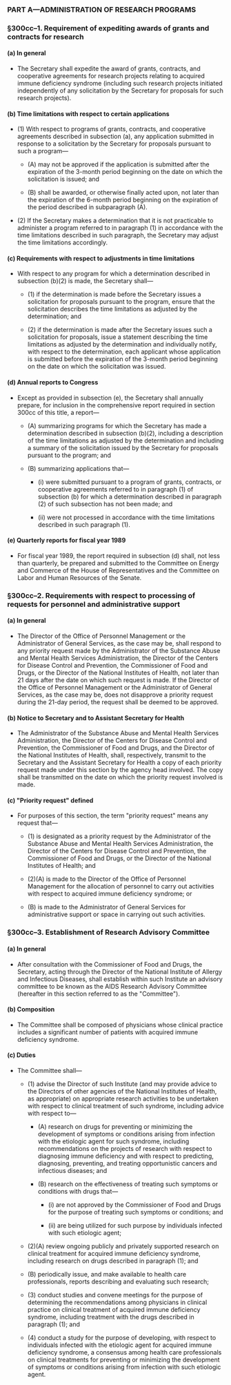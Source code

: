 ### PART A—ADMINISTRATION OF RESEARCH PROGRAMS

### §300cc–1. Requirement of expediting awards of grants and contracts for research
#### (a) In general
* The Secretary shall expedite the award of grants, contracts, and cooperative agreements for research projects relating to acquired immune deficiency syndrome (including such research projects initiated independently of any solicitation by the Secretary for proposals for such research projects).

#### (b) Time limitations with respect to certain applications
* (1) With respect to programs of grants, contracts, and cooperative agreements described in subsection (a), any application submitted in response to a solicitation by the Secretary for proposals pursuant to such a program—

  * (A) may not be approved if the application is submitted after the expiration of the 3-month period beginning on the date on which the solicitation is issued; and

  * (B) shall be awarded, or otherwise finally acted upon, not later than the expiration of the 6-month period beginning on the expiration of the period described in subparagraph (A).


* (2) If the Secretary makes a determination that it is not practicable to administer a program referred to in paragraph (1) in accordance with the time limitations described in such paragraph, the Secretary may adjust the time limitations accordingly.

#### (c) Requirements with respect to adjustments in time limitations
* With respect to any program for which a determination described in subsection (b)(2) is made, the Secretary shall—

  * (1) if the determination is made before the Secretary issues a solicitation for proposals pursuant to the program, ensure that the solicitation describes the time limitations as adjusted by the determination; and

  * (2) if the determination is made after the Secretary issues such a solicitation for proposals, issue a statement describing the time limitations as adjusted by the determination and individually notify, with respect to the determination, each applicant whose application is submitted before the expiration of the 3-month period beginning on the date on which the solicitation was issued.

#### (d) Annual reports to Congress
* Except as provided in subsection (e), the Secretary shall annually prepare, for inclusion in the comprehensive report required in section 300cc of this title, a report—

  * (A) summarizing programs for which the Secretary has made a determination described in subsection (b)(2), including a description of the time limitations as adjusted by the determination and including a summary of the solicitation issued by the Secretary for proposals pursuant to the program; and

  * (B) summarizing applications that—

    * (i) were submitted pursuant to a program of grants, contracts, or cooperative agreements referred to in paragraph (1) of subsection (b) for which a determination described in paragraph (2) of such subsection has not been made; and

    * (ii) were not processed in accordance with the time limitations described in such paragraph (1).

#### (e) Quarterly reports for fiscal year 1989
* For fiscal year 1989, the report required in subsection (d) shall, not less than quarterly, be prepared and submitted to the Committee on Energy and Commerce of the House of Representatives and the Committee on Labor and Human Resources of the Senate.

### §300cc–2. Requirements with respect to processing of requests for personnel and administrative support
#### (a) In general
* The Director of the Office of Personnel Management or the Administrator of General Services, as the case may be, shall respond to any priority request made by the Administrator of the Substance Abuse and Mental Health Services Administration, the Director of the Centers for Disease Control and Prevention, the Commissioner of Food and Drugs, or the Director of the National Institutes of Health, not later than 21 days after the date on which such request is made. If the Director of the Office of Personnel Management or the Administrator of General Services, as the case may be, does not disapprove a priority request during the 21-day period, the request shall be deemed to be approved.

#### (b) Notice to Secretary and to Assistant Secretary for Health
* The Administrator of the Substance Abuse and Mental Health Services Administration, the Director of the Centers for Disease Control and Prevention, the Commissioner of Food and Drugs, and the Director of the National Institutes of Health, shall, respectively, transmit to the Secretary and the Assistant Secretary for Health a copy of each priority request made under this section by the agency head involved. The copy shall be transmitted on the date on which the priority request involved is made.

#### (c) "Priority request" defined
* For purposes of this section, the term "priority request" means any request that—

  * (1) is designated as a priority request by the Administrator of the Substance Abuse and Mental Health Services Administration, the Director of the Centers for Disease Control and Prevention, the Commissioner of Food and Drugs, or the Director of the National Institutes of Health; and

  * (2)(A) is made to the Director of the Office of Personnel Management for the allocation of personnel to carry out activities with respect to acquired immune deficiency syndrome; or

  * (B) is made to the Administrator of General Services for administrative support or space in carrying out such activities.

### §300cc–3. Establishment of Research Advisory Committee
#### (a) In general
* After consultation with the Commissioner of Food and Drugs, the Secretary, acting through the Director of the National Institute of Allergy and Infectious Diseases, shall establish within such Institute an advisory committee to be known as the AIDS Research Advisory Committee (hereafter in this section referred to as the "Committee").

#### (b) Composition
* The Committee shall be composed of physicians whose clinical practice includes a significant number of patients with acquired immune deficiency syndrome.

#### (c) Duties
* The Committee shall—

  * (1) advise the Director of such Institute (and may provide advice to the Directors of other agencies of the National Institutes of Health, as appropriate) on appropriate research activities to be undertaken with respect to clinical treatment of such syndrome, including advice with respect to—

    * (A) research on drugs for preventing or minimizing the development of symptoms or conditions arising from infection with the etiologic agent for such syndrome, including recommendations on the projects of research with respect to diagnosing immune deficiency and with respect to predicting, diagnosing, preventing, and treating opportunistic cancers and infectious diseases; and

    * (B) research on the effectiveness of treating such symptoms or conditions with drugs that—

      * (i) are not approved by the Commissioner of Food and Drugs for the purpose of treating such symptoms or conditions; and

      * (ii) are being utilized for such purpose by individuals infected with such etiologic agent;


  * (2)(A) review ongoing publicly and privately supported research on clinical treatment for acquired immune deficiency syndrome, including research on drugs described in paragraph (1); and

  * (B) periodically issue, and make available to health care professionals, reports describing and evaluating such research;

  * (3) conduct studies and convene meetings for the purpose of determining the recommendations among physicians in clinical practice on clinical treatment of acquired immune deficiency syndrome, including treatment with the drugs described in paragraph (1); and

  * (4) conduct a study for the purpose of developing, with respect to individuals infected with the etiologic agent for acquired immune deficiency syndrome, a consensus among health care professionals on clinical treatments for preventing or minimizing the development of symptoms or conditions arising from infection with such etiologic agent.